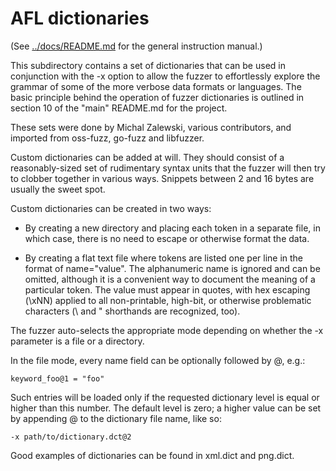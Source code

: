 # AFL dictionaries

(See [../docs/README.md](../docs/README.md) for the general instruction manual.)

This subdirectory contains a set of dictionaries that can be used in
conjunction with the -x option to allow the fuzzer to effortlessly explore the
grammar of some of the more verbose data formats or languages. The basic
principle behind the operation of fuzzer dictionaries is outlined in section 10
of the "main" README.md for the project.

These sets were done by Michal Zalewski, various contributors, and imported
from oss-fuzz, go-fuzz and libfuzzer.

Custom dictionaries can be added at will. They should consist of a
reasonably-sized set of rudimentary syntax units that the fuzzer will then try
to clobber together in various ways. Snippets between 2 and 16 bytes are
usually the sweet spot.

Custom dictionaries can be created in two ways:

  - By creating a new directory and placing each token in a separate file, in
    which case, there is no need to escape or otherwise format the data.

  - By creating a flat text file where tokens are listed one per line in the
    format of name="value". The alphanumeric name is ignored and can be omitted,
    although it is a convenient way to document the meaning of a particular
    token. The value must appear in quotes, with hex escaping (\xNN) applied to
    all non-printable, high-bit, or otherwise problematic characters (\\ and \"
    shorthands are recognized, too).

The fuzzer auto-selects the appropriate mode depending on whether the -x
parameter is a file or a directory.

In the file mode, every name field can be optionally followed by @<num>, e.g.:

  `keyword_foo@1 = "foo"`

Such entries will be loaded only if the requested dictionary level is equal or
higher than this number. The default level is zero; a higher value can be set
by appending @<num> to the dictionary file name, like so:

  `-x path/to/dictionary.dct@2`

Good examples of dictionaries can be found in xml.dict and png.dict.
